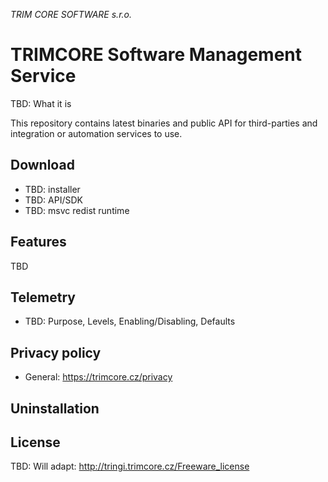 *TRIM CORE SOFTWARE s.r.o.*
# TRIMCORE Software Management Service

TBD: What it is

This repository contains latest binaries and public API for third-parties and integration or automation services to use.

## Download

* TBD: installer
* TBD: API/SDK
* TBD: msvc redist runtime

## Features

TBD

## Telemetry

* TBD: Purpose, Levels, Enabling/Disabling, Defaults

## Privacy policy

* General: https://trimcore.cz/privacy

## Uninstallation


## License

TBD: Will adapt: http://tringi.trimcore.cz/Freeware_license
